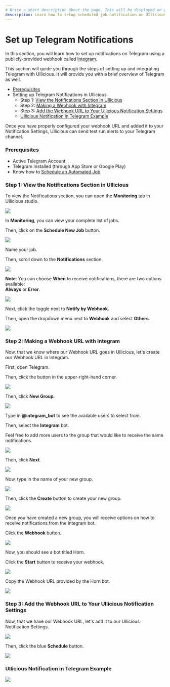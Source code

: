 ```yaml
---
# Write a short description about the page. This will be displayed on google search results.
description: Learn how to setup scheduled job notification on UIlicious via Telegram webhook.
---
```


# Set up Telegram Notifications

In this section, you will learn how to set up notifications on Telegram using a publicly-provided webhook called [Integram](https://integram.org/).

This section will guide you through the steps of setting up and integrating Telegram with UIlicious. It will provide you with a brief overview of Telegram as well.

* [Prerequisites](set-up-telegram-notifications.md#prerequisites)
* Setting up Telegram Notifications in UIlicious
  * Step 1: [View the Notifications Section in UIlicious](set-up-telegram-notifications.md#step-1-view-the-notifications-section-in-uilicious)
  * Step 2: [Making a Webhook with Integram](set-up-telegram-notifications.md#step-2-making-a-webhook-url-with-integram)&#x20;
  * Step 3: [Add the Webhook URL to Your UIlicious Notification Settings](set-up-telegram-notifications.md#step-3-add-the-webhook-url-to-your-uilicious-notification-settings)
  * [UIlicious Notification in Telegram Example](set-up-telegram-notifications.md#uilicious-notification-in-telegram-example)

Once you have properly configured your webhook URL and added it to your Notification Settings, UIlicious can send test run alerts to your Telegram channel.

### Prerequisites

* Active Telegram Account
* Telegram Installed (through App Store or Google Play)
* Know how to [Schedule an Automated Job](./schedule-a-job.html)

### Step 1: View the Notifications Section in UIlicious

To view the Notifications section, you can open the **Monitoring** tab in UIlicious studio.

![](https://res.cloudinary.com/di7y5b6ed/image/upload/v1652652332/ui-licious/setting-up-notifications/monitoring-tab-active.png)

In **Monitoring**, you can view your complete list of jobs.

Then, click on the **Schedule New Job** button.

![](https://res.cloudinary.com/di7y5b6ed/image/upload/v1653413563/ui-licious/setting-up-notifications/scheduleajob\_c9hyqi.png)

Name your job.

Then, scroll down to the **Notifications** section.

![](https://res.cloudinary.com/di7y5b6ed/image/upload/v1652652712/ui-licious/setting-up-notifications/scroll-to-notifications-section.gif)

**Note**: You can choose **When** to receive notifications, there are two options available: \
**Always** or **Error**.

![](https://res.cloudinary.com/di7y5b6ed/image/upload/v1653501856/ui-licious/setting-up-notifications/telegram/when-to-receive-notifications.png)

Next, click the toggle next to **Notify by Webhook**.

Then, open the dropdown menu next to **Webhook** and select **Others**.



![](https://res.cloudinary.com/di7y5b6ed/image/upload/v1652652028/ui-licious/setting-up-notifications/toggle\_on\_webhooks.gif)

### Step 2: Making a Webhook URL with Integram

Now, that we know where our Webhook URL goes in UIlicious, let's create our Webhook URL in Integram.

First, open Telegram.

Then, click the button in the upper-right-hand corner.

![](https://res.cloudinary.com/di7y5b6ed/image/upload/v1653502479/ui-licious/setting-up-notifications/telegram/telegram-notif-0\_y07o7p.png)

Then, click **New Group**.&#x20;

![](https://res.cloudinary.com/di7y5b6ed/image/upload/v1653502479/ui-licious/setting-up-notifications/telegram/telegram-notif-1\_bqaeg6.png)

Type in **@integram\_bot** to see the available users to select from.

Then, select the **Integram** bot.&#x20;

Feel free to add more users to the group that would like to receive the same notifications.&#x20;

![](https://res.cloudinary.com/di7y5b6ed/image/upload/v1653502480/ui-licious/setting-up-notifications/telegram/telegram-notif-2\_h8j2qh.png)

Then, click **Next**.

![](https://res.cloudinary.com/di7y5b6ed/image/upload/v1653502478/ui-licious/setting-up-notifications/telegram/telegram-notif-3\_p6ylvl.png)

Now, type in the name of your new group.

![](https://res.cloudinary.com/di7y5b6ed/image/upload/v1653502478/ui-licious/setting-up-notifications/telegram/telegram-notif-4\_jabkjs.png)

Then, click the **Create** button to create your new group.

![](https://res.cloudinary.com/di7y5b6ed/image/upload/v1653503570/ui-licious/setting-up-notifications/telegram/telegram-notif-5\_xynqgh.png)

Once you have created a new group, you will receive options on how to receive notifications from the Integram bot.

Click the **Webhook** button.

![](https://res.cloudinary.com/di7y5b6ed/image/upload/v1653502479/ui-licious/setting-up-notifications/telegram/telegram-notif-6\_ohzxfb.png)

Now, you should see a bot titled Horn.

Click the **Start** button to receive your webhook.&#x20;

![](https://res.cloudinary.com/di7y5b6ed/image/upload/v1653502479/ui-licious/setting-up-notifications/telegram/telegram-notif-7\_u3mguj.png)

Copy the Webhook URL provided by the Horn bot.

![](https://res.cloudinary.com/di7y5b6ed/image/upload/v1653502480/ui-licious/setting-up-notifications/telegram/telegram-notif-8\_ycquh3.png)

### Step 3: Add the Webhook URL to Your UIlicious Notification Settings

Now, that we have our Webhook URL, let's add it to our UIlicious Notification Settings.

![](https://res.cloudinary.com/di7y5b6ed/image/upload/v1653502480/ui-licious/setting-up-notifications/telegram/telegram-notif-9\_r8opkb.png)

Then, click the blue **Schedule** button.

![](https://res.cloudinary.com/di7y5b6ed/image/upload/v1653502480/ui-licious/setting-up-notifications/telegram/telegram-notif-10\_y7cnnc.png)

### UIlicious Notification in Telegram Example

![](https://res.cloudinary.com/di7y5b6ed/image/upload/v1653504594/ui-licious/setting-up-notifications/telegram/telegram-example.png)
